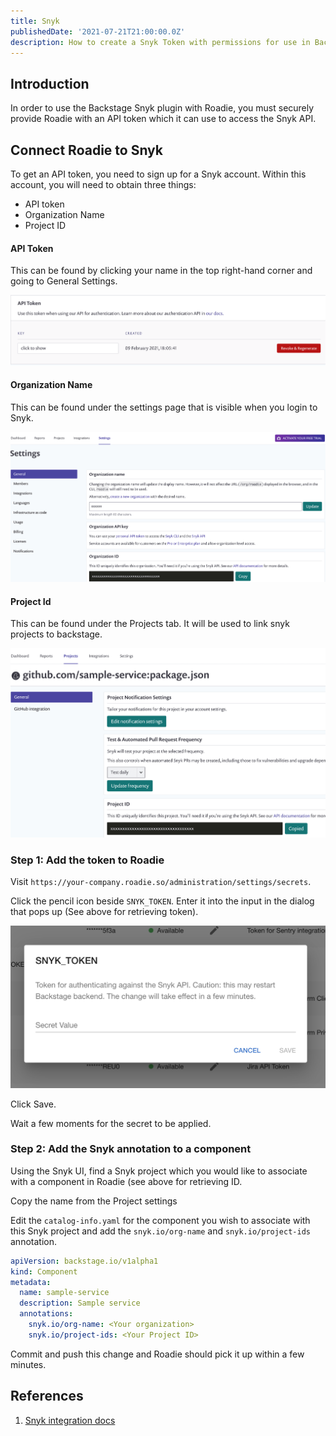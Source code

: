 ```yaml
---
title: Snyk
publishedDate: '2021-07-21T21:00:00.0Z'
description: How to create a Snyk Token with permissions for use in Backstage and apply it to Roadie.
---
```


## Introduction

In order to use the Backstage Snyk plugin with Roadie, you must securely provide Roadie with an API token which it can use to access the Snyk API.

## Connect Roadie to Snyk

To get an API token, you need to sign up for a Snyk account. Within this account, you will need to obtain three things:

 * API token
 * Organization Name
 * Project ID

#### API Token

This can be found by clicking your name in the top right-hand corner and going to General Settings.

![API token for Snyk.](./api-token.png)

#### Organization Name

This can be found under the settings page that is visible when you login to Snyk.

![Organization Name Snyk.](./org.png)

#### Project Id

This can be found under the Projects tab. It will be used to link snyk projects to backstage.

![Project ID Name Snyk.](./project-id.png)


### Step 1: Add the token to Roadie

Visit `https://your-company.roadie.so/administration/settings/secrets`.

Click the pencil icon beside `SNYK_TOKEN`. Enter it into the input in the dialog that pops up (See above for retrieving token).

![a dialog box with an input called Secret Value. The Snyk token is pasted inside.](./secret.png)

Click Save.

Wait a few moments for the secret to be applied.

### Step 2: Add the Snyk annotation to a component

Using the Snyk UI, find a Snyk project which you would like to associate with a component in Roadie (see above for retrieving ID.

Copy the name from the Project settings

Edit the `catalog-info.yaml` for the component you wish to associate with this Snyk project and add the `snyk.io/org-name` and `snyk.io/project-ids` annotation.

```yaml
apiVersion: backstage.io/v1alpha1
kind: Component
metadata:
  name: sample-service
  description: Sample service
  annotations:
    snyk.io/org-name: <Your organization>
    snyk.io/project-ids: <Your Project ID>
```

Commit and push this change and Roadie should pick it up within a few minutes.

## References

1. [Snyk integration docs](https://snyk.io/blog/backstage-integration-with-the-snyk-api/)
